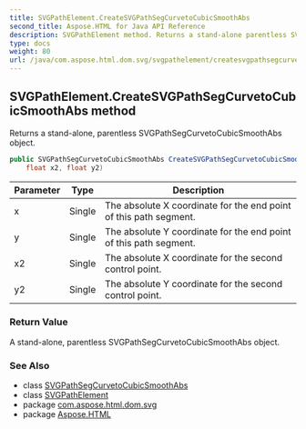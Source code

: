 ```yaml
---
title: SVGPathElement.CreateSVGPathSegCurvetoCubicSmoothAbs
second_title: Aspose.HTML for Java API Reference
description: SVGPathElement method. Returns a stand-alone parentless SVGPathSegCurvetoCubicSmoothAbs object
type: docs
weight: 80
url: /java/com.aspose.html.dom.svg/svgpathelement/createsvgpathsegcurvetocubicsmoothabs/
---
```

## SVGPathElement.CreateSVGPathSegCurvetoCubicSmoothAbs method

Returns a stand-alone, parentless SVGPathSegCurvetoCubicSmoothAbs object.

```java
public SVGPathSegCurvetoCubicSmoothAbs CreateSVGPathSegCurvetoCubicSmoothAbs(float x, float y, 
    float x2, float y2)
```

| Parameter | Type | Description |
| --- | --- | --- |
| x | Single | The absolute X coordinate for the end point of this path segment. |
| y | Single | The absolute Y coordinate for the end point of this path segment. |
| x2 | Single | The absolute X coordinate for the second control point. |
| y2 | Single | The absolute Y coordinate for the second control point. |

### Return Value

A stand-alone, parentless SVGPathSegCurvetoCubicSmoothAbs object.

### See Also

* class [SVGPathSegCurvetoCubicSmoothAbs](../../../com.aspose.html.dom.svg.paths/svgpathsegcurvetocubicsmoothabs/)
* class [SVGPathElement](../)
* package [com.aspose.html.dom.svg](../../../com.aspose.html.dom.svg/)
* package [Aspose.HTML](../../../)
